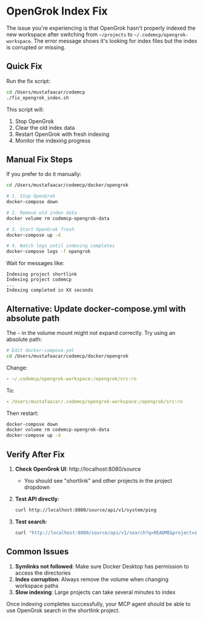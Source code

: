 # OpenGrok Index Fix

The issue you're experiencing is that OpenGrok hasn't properly indexed the new workspace after switching from `~/projects` to `~/.codemcp/opengrok-workspace`. The error message shows it's looking for index files but the index is corrupted or missing.

## Quick Fix

Run the fix script:
```bash
cd /Users/mustafaacar/codemcp
./fix_opengrok_index.sh
```

This script will:
1. Stop OpenGrok
2. Clear the old index data
3. Restart OpenGrok with fresh indexing
4. Monitor the indexing progress

## Manual Fix Steps

If you prefer to do it manually:

```bash
cd /Users/mustafaacar/codemcp/docker/opengrok

# 1. Stop OpenGrok
docker-compose down

# 2. Remove old index data
docker volume rm codemcp-opengrok-data

# 3. Start OpenGrok fresh
docker-compose up -d

# 4. Watch logs until indexing completes
docker-compose logs -f opengrok
```

Wait for messages like:
```
Indexing project shortlink
Indexing project codemcp
...
Indexing completed in XX seconds
```

## Alternative: Update docker-compose.yml with absolute path

The `~` in the volume mount might not expand correctly. Try using an absolute path:

```bash
# Edit docker-compose.yml
cd /Users/mustafaacar/codemcp/docker/opengrok
```

Change:
```yaml
- ~/.codemcp/opengrok-workspace:/opengrok/src:ro
```

To:
```yaml
- /Users/mustafaacar/.codemcp/opengrok-workspace:/opengrok/src:ro
```

Then restart:
```bash
docker-compose down
docker volume rm codemcp-opengrok-data
docker-compose up -d
```

## Verify After Fix

1. **Check OpenGrok UI**: http://localhost:8080/source
   - You should see "shortlink" and other projects in the project dropdown

2. **Test API directly**:
   ```bash
   curl http://localhost:8080/source/api/v1/system/ping
   ```

3. **Test search**:
   ```bash
   curl "http://localhost:8080/source/api/v1/search?q=README&project=shortlink"
   ```

## Common Issues

1. **Symlinks not followed**: Make sure Docker Desktop has permission to access the directories
2. **Index corruption**: Always remove the volume when changing workspace paths
3. **Slow indexing**: Large projects can take several minutes to index

Once indexing completes successfully, your MCP agent should be able to use OpenGrok search in the shortlink project.
